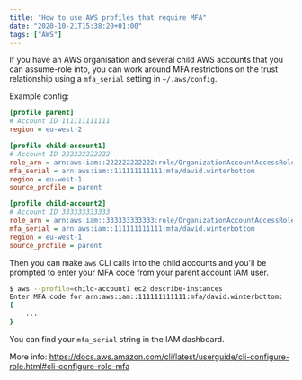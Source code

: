 ```yaml
---
title: "How to use AWS profiles that require MFA"
date: "2020-10-21T15:38:20+01:00"
tags: ["AWS"]
---
```


If you have an AWS organisation and several child AWS accounts that you can
assume-role into, you can work around MFA restrictions on the trust relationship
using a `mfa_serial` setting in `~/.aws/config`.

Example config:

```ini                                                                                        k
[profile parent]
# Account ID 111111111111
region = eu-west-2

[profile child-account1]
# Account ID 222222222222
role_arn = arn:aws:iam::222222222222:role/OrganizationAccountAccessRole
mfa_serial = arn:aws:iam::111111111111:mfa/david.winterbottom
region = eu-west-1
source_profile = parent 

[profile child-account2]
# Account ID 333333333333
role_arn = arn:aws:iam::333333333333:role/OrganizationAccountAccessRole
mfa_serial = arn:aws:iam::111111111111:mfa/david.winterbottom
region = eu-west-1
source_profile = parent 
```

Then you can make `aws` CLI calls into the child accounts and you'll be prompted
to enter your MFA code from your parent account IAM user.

```bash
$ aws --profile=child-account1 ec2 describe-instances
Enter MFA code for arn:aws:iam::111111111111:mfa/david.winterbottom:
{ 
    ...
}
```

You can find your `mfa_serial` string in the IAM dashboard.

More info: <https://docs.aws.amazon.com/cli/latest/userguide/cli-configure-role.html#cli-configure-role-mfa>
